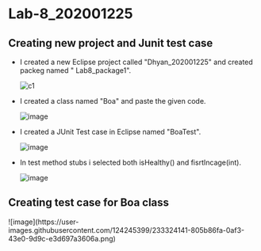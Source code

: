 # Lab-8_202001225
<h2> Creating new project and Junit test case </h2>

- I created a new Eclipse project called "Dhyan_202001225" and created packeg named " Lab8_package1".

  ![c1](https://user-images.githubusercontent.com/124245399/233314720-b0c2e1f9-5ece-4036-b507-11d43c944d63.PNG)

- I created a class named "Boa" and paste the given code.

  ![image](https://user-images.githubusercontent.com/124245399/233314647-ace46bc4-4a9d-49bf-9acb-f6593849653e.png)

- I created a JUnit Test case in Eclipse named "BoaTest".

  ![image](https://user-images.githubusercontent.com/124245399/233315845-89d69bc6-fea6-4e7d-a765-d8c16251181a.png)
  
- In test method stubs i selected both isHealthy() and fisrtIncage(int).

  ![image](https://user-images.githubusercontent.com/124245399/233317177-4f784b1c-a1bd-49b2-9e82-8d642ff6e389.png)

<h2> Creating test case for Boa class </h2>
![image](https://user-images.githubusercontent.com/124245399/233324141-805b86fa-0af3-43e0-9d9c-e3d697a3606a.png)
